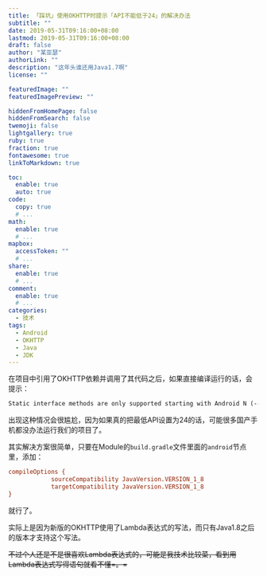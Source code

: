 ```yaml
---
title: 「踩坑」使用OKHTTP时提示「API不能低于24」的解决办法
subtitle: ""
date: 2019-05-31T09:16:00+08:00
lastmod: 2019-05-31T09:16:00+08:00
draft: false
author: "某亚瑟"
authorLink: ""
description: "这年头谁还用Java1.7啊"
license: ""

featuredImage: ""
featuredImagePreview: ""

hiddenFromHomePage: false
hiddenFromSearch: false
twemoji: false
lightgallery: true
ruby: true
fraction: true
fontawesome: true
linkToMarkdown: true

toc:
  enable: true
  auto: true
code:
  copy: true
  # ...
math:
  enable: true
  # ...
mapbox:
  accessToken: ""
  # ...
share:
  enable: true
  # ...
comment:
  enable: true
  # ...
categories: 
  - 技术
tags: 
  - Android
  - OKHTTP
  - Java
  - JDK
---
```



<!--more-->

在项目中引用了OKHTTP依赖并调用了其代码之后，如果直接编译运行的话，会提示：

```cmd
Static interface methods are only supported starting with Android N (--min-api 24)
```

出现这种情况会很尴尬，因为如果真的把最低API设置为24的话，可能很多国产手机都没办法运行我们的项目了。


其实解决方案很简单，只要在Module的`build.gradle`文件里面的`android`节点里，添加：

```ini
compileOptions {
			sourceCompatibility JavaVersion.VERSION_1_8
			targetCompatibility JavaVersion.VERSION_1_8
}
```

就行了。


实际上是因为新版的OKHTTP使用了Lambda表达式的写法，而只有Java1.8之后的版本才支持这个写法。

~~不过个人还是不是很喜欢Lambda表达式的，可能是我技术比较菜，看到用Lambda表达式写得语句就看不懂=。=~~